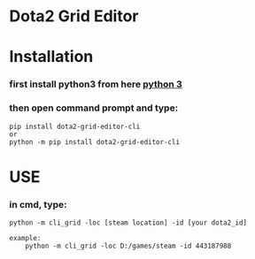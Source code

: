 # Dota2 Grid Editor
# Installation

### first install python3 from here [python 3](https://www.python.org/downloads/)
### then open command prompt and type:

	pip install dota2-grid-editor-cli
	or
	python -m pip install dota2-grid-editor-cli

# USE
### in cmd, type:
	python -m cli_grid -loc [steam location] -id [your dota2_id]

	example:
		python -m cli_grid -loc D:/games/steam -id 443187988